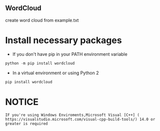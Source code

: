 ## WordCloud
create word cloud from example.txt

# Install necessary packages 

* If you don't have pip in your PATH environment variable
```python
python -m pip install wordcloud
```
* In a virtual environment or using Python 2
```python
pip install wordcloud
```
# NOTICE
    IF you're using Windows Enviroments,Microsoft Visual [C++] ( https://visualstudio.microsoft.com/visual-cpp-build-tools/) 14.0 or greater is required 
